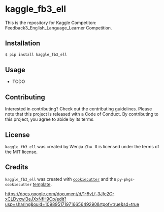 # kaggle_fb3_ell

This is the repository for Kaggle Competiton: Feedback3_English_Language_Learner Competition.

## Installation

```bash
$ pip install kaggle_fb3_ell
```

## Usage

- TODO

## Contributing

Interested in contributing? Check out the contributing guidelines. Please note that this project is released with a Code of Conduct. By contributing to this project, you agree to abide by its terms.

## License

`kaggle_fb3_ell` was created by Wenjia Zhu. It is licensed under the terms of the MIT license.

## Credits

`kaggle_fb3_ell` was created with [`cookiecutter`](https://cookiecutter.readthedocs.io/en/latest/) and the `py-pkgs-cookiecutter` [template](https://github.com/py-pkgs/py-pkgs-cookiecutter).


https://docs.google.com/document/d/1-8vLf-3Jfc2C-xCLDvxwi3eJXxNfH9Cp/edit?usp=sharing&ouid=109895171971665649290&rtpof=true&sd=true
